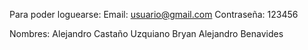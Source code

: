 Para poder loguearse: 
Email: usuario@gmail.com
Contraseña: 123456

Nombres: Alejandro Castaño Uzquiano
         Bryan Alejandro Benavides
